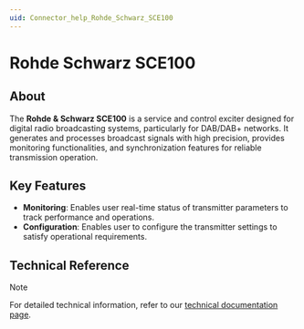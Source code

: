 ```yaml
---
uid: Connector_help_Rohde_Schwarz_SCE100
---
```


# Rohde Schwarz SCE100

## About

The **Rohde & Schwarz SCE100** is a service and control exciter designed for digital radio broadcasting systems, particularly for DAB/DAB+ networks. It generates and processes broadcast signals with high precision, provides monitoring functionalities, and synchronization features for reliable transmission operation.

## Key Features

- **Monitoring**: Enables user real-time status of transmitter parameters to track performance and operations.
- **Configuration**: Enables user to configure the transmitter settings to satisfy operational requirements.

## Technical Reference

> [!NOTE]
> For detailed technical information, refer to our [technical documentation page](xref:Connector_help_Rohde_Schwarz_SCE100_Technical).
